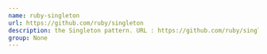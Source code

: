 ```yaml
---
name: ruby-singleton
url: https://github.com/ruby/singleton
description: the Singleton pattern. URL : https://github.com/ruby/singleton Groups : None
group: None
---
```

